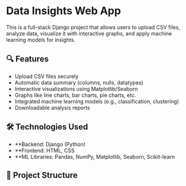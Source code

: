# Data Insights Web App

This is a full-stack Django project that allows users to upload CSV files, analyze data, visualize it with interactive graphs, and apply machine learning models for insights.

## 🔍 Features

- Upload CSV files securely
- Automatic data summary (columns, nulls, datatypes)
- Interactive visualizations using Matplotlib/Seaborn
- Graphs like line charts, bar charts, pie charts, etc.
- Integrated machine learning models (e.g., classification, clustering)
- Downloadable analysis reports

## 🛠️ Technologies Used

- **Backend: Django (Python)
- **Frontend: HTML, CSS
- **ML Libraries: Pandas, NumPy, Matplotlib, Seaborn, Scikit-learn

## 📁 Project Structure 


